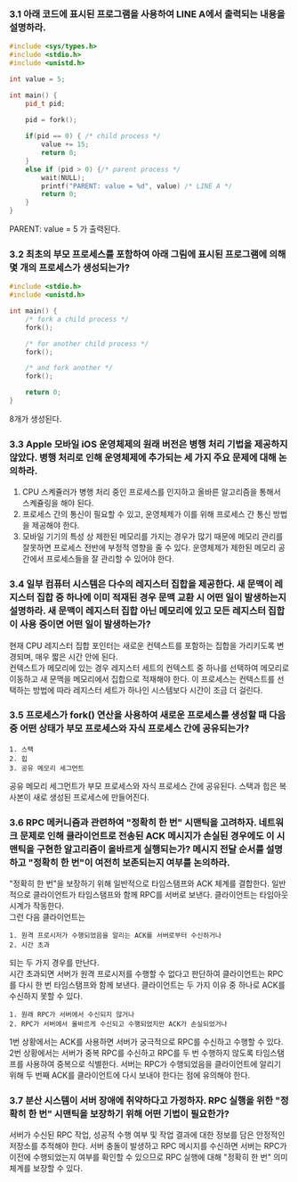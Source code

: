 ### 3.1 아래 코드에 표시된 프로그램을 사용하여 LINE A에서 출력되는 내용을 설명하라.
```c++
#include <sys/types.h>
#include <stdio.h>
#include <unistd.h>

int value = 5;

int main() {
    pid_t pid;
    
    pid = fork();

    if(pid == 0) { /* child process */
        value += 15;
        return 0;
    }
    else if (pid > 0) {/* parent process */
        wait(NULL);
        printf("PARENT: value = %d", value) /* LINE A */
        return 0;
    }
}

```
PARENT: value = 5 가 출력된다.

### 3.2 최초의 부모 프로세스를 포함하여 아래 그림에 표시된 프로그램에 의해 몇 개의 프로세스가 생성되는가?
```c++
#include <stdio.h>
#include <unistd.h>

int main() {
    /* fork a child process */
    fork();

    /* for another child process */
    fork();

    /* and fork another */
    fork();

    return 0;
}
```
8개가 생성된다.  

### 3.3 Apple 모바일 iOS 운영체제의 원래 버전은 병행 처리 기법을 제공하지 않았다. 병행 처리로 인해 운영체제에 추가되는 세 가지 주요 문제에 대해 논의하라.
1. CPU 스켸쥴러가 병행 처리 중인 프로세스를 인지하고 올바른 알고리즘을 통해서 스켸쥴링을 해야 된다.
2. 프로세스 간의 통신이 필요할 수 있고, 운영체제가 이를 위해 프로세스 간 통신 방법을 제공해야 한다.
3. 모바일 기기의 특성 상 제한된 메모리를 가지는 경우가 많기 때문에 메모리 관리를 잘못하면 프로세스 전반에 부정적 영향을 줄 수 있다. 운영체제가 제한된 메모리 공간에서 프로세스들을 잘 관리할 수 있어야 한다.  

### 3.4 일부 컴퓨터 시스템은 다수의 레지스터 집합을 제공한다. 새 문맥이 레지스터 집합 중 하나에 이미 적재된 경우 문맥 교환 시 어떤 일이 발생하는지 설명하라. 새 문맥이 레지스터 집합 아닌 메모리에 있고 모든 레지스터 집합이 사용 중이면 어떤 일이 발생하는가?
현재 CPU 레지스터 집합 포인터는 새로운 컨텍스트를 포함하는 집합을 가리키도록 변경되며, 매우 짧은 시간 안에 된다.  
컨텍스트가 메모리에 있는 경우 레지스터 세트의 컨텍스트 중 하나를 선택하여 메모리로 이동하고 새 문맥을 메모리에서 집합으로 적재해야 한다. 이 프로세스는 컨텍스트를 선택하는 방법에 따라 레지스터 세트가 하나인 시스템보다 시간이 조금 더 걸린다.  

### 3.5 프로세스가 fork() 연산을 사용하여 새로운 프로세스를 생성할 때 다음 중 어떤 상태가 부모 프로세스와 자식 프로세스 간에 공유되는가?
    1. 스택  
    2. 힙  
    3. 공유 메모리 세그먼트  
공유 메모리 세그먼트가 부모 프로세스와 자식 프로세스 간에 공유된다. 스택과 힙은 복사본이 새로 생성된 프로세스에 만들어진다.  

### 3.6 RPC 메커니즘과 관련하여 "정확히 한 번" 시맨틱을 고려하자. 네트워크 문제로 인해 클라이언트로 전송된 ACK 메시지가 손실된 경우에도 이 시맨틱을 구현한 알고리즘이 올바르게 실행되는가? 메시지 전달 순서를 설명하고 "정확히 한 번"이 여전히 보존되는지 여부를 논의하라.
"정확히 한 번"을 보장하기 위해 일반적으로 타임스탬프와 ACK 체계를 결합한다. 일반적으로 클라이언트가 타임스탬프와 함께 RPC를 서버로 보낸다. 클라이언트는 타임아웃 시계가 작동한다.  
그런 다음 클라이언트는  

    1. 원격 프로시저가 수행되었음을 알리는 ACK를 서버로부터 수신하거나  
    2. 시간 초과  

되는 두 가지 경우를 만난다.  
시간 초과되면 서버가 원격 프로시저를 수행할 수 없다고 판단하여 클라이언트는 RPC를 다시 한 번 타임스탬프와 함께 보낸다. 
클라이언트는 두 가지 이유 중 하나로 ACK를 수신하지 못할 수 있다.  

    1. 원래 RPC가 서버에서 수신되지 않거나
    2. RPC가 서버에서 올바르게 수신되고 수행되었지만 ACK가 손실되었거나  

1번 상황에서는 ACK를 사용하면 서버가 궁극적으로 RPC를 수신하고 수행할 수 있다.  
2번 상황에서는 서버가 중복 RPC를 수신하고 RPC를 두 번 수행하지 않도록 타임스탬프를 사용하여 중복으로 식별한다. 서버는 RPC가 수행되었음을 클라이언트에 알리기 위해 두 번째 ACK를 클라이언트에 다시 보내야 한다는 점에 유의해야 한다.  

### 3.7 분산 시스템이 서버 장애에 취약하다고 가정하자. RPC 실행을 위한 "정확히 한 번" 시맨틱을 보장하기 위해 어떤 기법이 필요한가?
서버가 수신된 RPC 작업, 성공적 수행 여부 및 작업 결과에 대한 정보를 담은 안정적인 저장소를 추적해야 한다. 서버 충돌이 발생하고 RPC 메시지를 수신하면 서버는 RPC가 이전에 수행되었는지 여부를 확인할 수 있으므로 RPC 실행에 대해 "정확히 한 번" 의미 체계를 보장할 수 있다.  